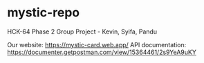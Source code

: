 # mystic-repo

HCK-64 Phase 2 Group Project - Kevin, Syifa, Pandu

Our website: https://mystic-card.web.app/
API documentation: https://documenter.getpostman.com/view/15364461/2s9YeA9uKY
